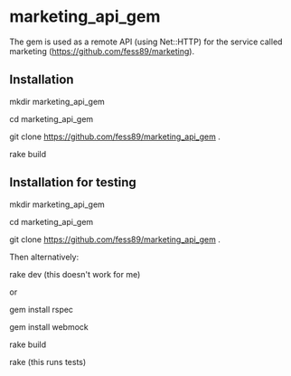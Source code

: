 marketing_api_gem
=================

The gem is used as a remote API (using Net::HTTP) for the service called marketing (https://github.com/fess89/marketing). 

Installation
------------

mkdir marketing_api_gem

cd marketing_api_gem

git clone https://github.com/fess89/marketing_api_gem .

rake build

Installation for testing
------------------------
mkdir marketing_api_gem

cd marketing_api_gem

git clone https://github.com/fess89/marketing_api_gem .

Then alternatively:

rake dev (this doesn't work for me)

or 

gem install rspec

gem install webmock

rake build

rake (this runs tests)




